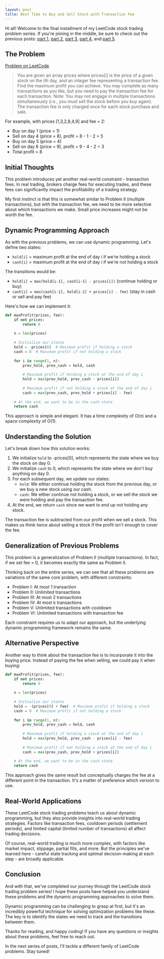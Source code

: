 ```yaml
---
layout: post
title: Best Time to Buy and Sell Stock with Transaction Fee
---
```


Hi all! Welcome to the final installment of my LeetCode stock trading problem series. If you're joining in the middle, be sure to check out the previous posts: [part 1](/2025/04/14/best-time-to-buy-and-sell-stock/), [part 2](/2025/04/15/best-time-to-buy-and-sell-stock-ii/), [part 3](/2025/04/15/best-time-to-buy-and-sell-stock-iii/), [part 4](/2025/04/15/best-time-to-buy-and-sell-stock-iv/), and [part 5](/2025/04/15/best-time-to-buy-and-sell-stock-with-cooldown/).

## The Problem

[Problem on LeetCode](https://leetcode.com/problems/best-time-to-buy-and-sell-stock-with-transaction-fee/)

> You are given an array prices where prices[i] is the price of a given stock on the ith day, and an integer fee representing a transaction fee.
> Find the maximum profit you can achieve. You may complete as many transactions as you like, but you need to pay the transaction fee for each transaction.
> Note:
> You may not engage in multiple transactions simultaneously (i.e., you must sell the stock before you buy again).
> The transaction fee is only charged once for each stock purchase and sale.

For example, with prices [1,3,2,8,4,9] and fee = 2:
- Buy on day 1 (price = 1)
- Sell on day 4 (price = 8), profit = 8 - 1 - 2 = 5
- Buy on day 5 (price = 4)
- Sell on day 6 (price = 9), profit = 9 - 4 - 2 = 3
- Total profit = 8

## Initial Thoughts

This problem introduces yet another real-world constraint - transaction fees. In real trading, brokers charge fees for executing trades, and these fees can significantly impact the profitability of a trading strategy.

My first instinct is that this is somewhat similar to Problem II (multiple transactions), but with the transaction fee, we need to be more selective about which transactions we make. Small price increases might not be worth the fee.

## Dynamic Programming Approach

As with the previous problems, we can use dynamic programming. Let's define two states:
- `hold[i]` = maximum profit at the end of day i if we're holding a stock
- `cash[i]` = maximum profit at the end of day i if we're not holding a stock

The transitions would be:
- `hold[i] = max(hold[i-1], cash[i-1] - prices[i])` (continue holding or buy)
- `cash[i] = max(cash[i-1], hold[i-1] + prices[i] - fee)` (stay in cash or sell and pay fee)

Here's how we can implement it:

```python
def maxProfit(prices, fee):
    if not prices:
        return 0
    
    n = len(prices)
    
    # Initialize our states
    hold = -prices[0]  # Maximum profit if holding a stock
    cash = 0  # Maximum profit if not holding a stock
    
    for i in range(1, n):
        prev_hold, prev_cash = hold, cash
        
        # Maximum profit if holding a stock at the end of day i
        hold = max(prev_hold, prev_cash - prices[i])
        
        # Maximum profit if not holding a stock at the end of day i
        cash = max(prev_cash, prev_hold + prices[i] - fee)
    
    # At the end, we want to be in the cash state
    return cash
```

This approach is simple and elegant. It has a time complexity of O(n) and a space complexity of O(1).

## Understanding the Solution

Let's break down how this solution works:

1. We initialize `hold` to -prices[0], which represents the state where we buy the stock on day 0.
2. We initialize `cash` to 0, which represents the state where we don't buy anything on day 0.
3. For each subsequent day, we update our states:
   - `hold`: We either continue holding the stock from the previous day, or we buy a new stock using our cash.
   - `cash`: We either continue not holding a stock, or we sell the stock we were holding and pay the transaction fee.
4. At the end, we return `cash` since we want to end up not holding any stock.

The transaction fee is subtracted from our profit when we sell a stock. This makes us think twice about selling a stock if the profit isn't enough to cover the fee.

## Generalization of Previous Problems

This problem is a generalization of Problem II (multiple transactions). In fact, if we set fee = 0, it becomes exactly the same as Problem II.

Thinking back on the entire series, we can see that all these problems are variations of the same core problem, with different constraints:
- Problem I: At most 1 transaction
- Problem II: Unlimited transactions
- Problem III: At most 2 transactions
- Problem IV: At most k transactions
- Problem V: Unlimited transactions with cooldown
- Problem VI: Unlimited transactions with transaction fee

Each constraint requires us to adapt our approach, but the underlying dynamic programming framework remains the same.

## Alternative Perspective

Another way to think about the transaction fee is to incorporate it into the buying price. Instead of paying the fee when selling, we could pay it when buying:

```python
def maxProfit(prices, fee):
    if not prices:
        return 0
    
    n = len(prices)
    
    # Initialize our states
    hold = -(prices[0] + fee)  # Maximum profit if holding a stock
    cash = 0  # Maximum profit if not holding a stock
    
    for i in range(1, n):
        prev_hold, prev_cash = hold, cash
        
        # Maximum profit if holding a stock at the end of day i
        hold = max(prev_hold, prev_cash - prices[i] - fee)
        
        # Maximum profit if not holding a stock at the end of day i
        cash = max(prev_cash, prev_hold + prices[i])
    
    # At the end, we want to be in the cash state
    return cash
```

This approach gives the same result but conceptually charges the fee at a different point in the transaction. It's a matter of preference which version to use.

## Real-World Applications

These LeetCode stock trading problems teach us about dynamic programming, but they also provide insights into real-world trading strategies. Factors like transaction fees, cooldown periods (settlement periods), and limited capital (limited number of transactions) all affect trading decisions.

Of course, real-world trading is much more complex, with factors like market impact, slippage, partial fills, and more. But the principles we've learned here - careful state tracking and optimal decision-making at each step - are broadly applicable.

## Conclusion

And with that, we've completed our journey through the LeetCode stock trading problem series! I hope these posts have helped you understand these problems and the dynamic programming approaches to solve them.

Dynamic programming can be challenging to grasp at first, but it's an incredibly powerful technique for solving optimization problems like these. The key is to identify the states we need to track and the transitions between them.

Thanks for reading, and happy coding! If you have any questions or insights about these problems, feel free to reach out.

In the next series of posts, I'll tackle a different family of LeetCode problems. Stay tuned! 